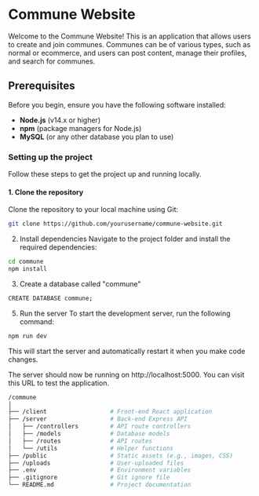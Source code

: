 # Commune Website

Welcome to the Commune Website! This is an application that allows users to create and join communes. Communes can be of various types, such as normal or ecommerce, and users can post content, manage their profiles, and search for communes.

## Prerequisites

Before you begin, ensure you have the following software installed:

- **Node.js** (v14.x or higher)
- **npm** (package managers for Node.js)
- **MySQL** (or any other database you plan to use)

### Setting up the project

Follow these steps to get the project up and running locally.

#### 1. Clone the repository

Clone the repository to your local machine using Git:

```bash
git clone https://github.com/yourusername/commune-website.git
```

2. Install dependencies
   Navigate to the project folder and install the required dependencies:

```bash
cd commune
npm install
```

3. Create a database called "commune"

```bash
CREATE DATABASE commune;
```

5. Run the server
   To start the development server, run the following command:

```bash
npm run dev
```

This will start the server and automatically restart it when you make code changes.

The server should now be running on http://localhost:5000. You can visit this URL to test the application.

```bash
/commune
│
├── /client                  # Front-end React application
├── /server                  # Back-end Express API
│   ├── /controllers         # API route controllers
│   ├── /models              # Database models
│   ├── /routes              # API routes
│   └── /utils               # Helper functions
├── /public                  # Static assets (e.g., images, CSS)
├── /uploads                 # User-uploaded files
├── .env                     # Environment variables
├── .gitignore               # Git ignore file
└── README.md                # Project documentation
```
